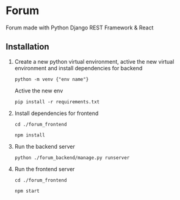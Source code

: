 # Forum
 Forum made with Python Django REST Framework & React
 
## Installation
 1. Create a new python virtual environment, active the new virtual environment and install dependencies for backend
 
    `python -m venv {"env name"}`
    
    Active the new env
    
    `pip install -r requirements.txt`
    
 2. Install dependencies for frontend
 
    `cd ./forum_frontend`
    
    `npm install`
    
 3. Run the backend server
 
    `python ./forum_backend/manage.py runserver`
    
 4. Run the frontend server
 
    `cd ./forum_frontend`
    
    `npm start`
 
